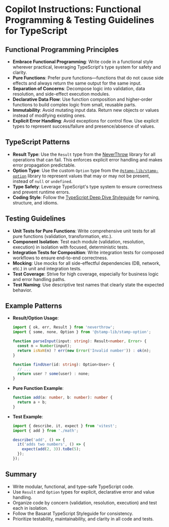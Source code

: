 # Copilot Instructions: Functional Programming & Testing Guidelines for TypeScript

## Functional Programming Principles

- **Embrace Functional Programming**: Write code in a functional style wherever practical, leveraging TypeScript's type system for safety and clarity.
- **Pure Functions**: Prefer pure functions—functions that do not cause side effects and always return the same output for the same input.
- **Separation of Concerns**: Decompose logic into validation, data resolution, and side-effect execution modules.
- **Declarative Data Flow**: Use function composition and higher-order functions to build complex logic from small, reusable parts.
- **Immutability**: Avoid mutating input data. Return new objects or values instead of modifying existing ones.
- **Explicit Error Handling**: Avoid exceptions for control flow. Use explicit types to represent success/failure and presence/absence of values.

## TypeScript Patterns

- **Result Type**: Use the `Result` type from the [NeverThrow](https://github.com/supermacro/neverthrow) library for all operations that can fail. This enforces explicit error handling and makes error propagation predictable.
- **Option Type**: Use the custom `Option` type from the [`@stamp-lib/stamp-option`](https://github.com/your-org/stamp-option) library to represent values that may or may not be present, instead of `null` or `undefined`.
- **Type Safety**: Leverage TypeScript's type system to ensure correctness and prevent runtime errors.
- **Coding Style**: Follow the [TypeScript Deep Dive Styleguide](https://github.com/basarat/typescript-book/blob/master/docs/styleguide/styleguide.md) for naming, structure, and idioms.

## Testing Guidelines

- **Unit Tests for Pure Functions**: Write comprehensive unit tests for all pure functions (validation, transformation, etc.).
- **Component Isolation**: Test each module (validation, resolution, execution) in isolation with focused, deterministic tests.
- **Integration Tests for Composition**: Write integration tests for composed workflows to ensure end-to-end correctness.
- **Mocking**: Use mocks for all side-effectful dependencies (DB, network, etc.) in unit and integration tests.
- **Test Coverage**: Strive for high coverage, especially for business logic and error handling paths.
- **Test Naming**: Use descriptive test names that clearly state the expected behavior.

## Example Patterns

- **Result/Option Usage**:
  ```typescript
  import { ok, err, Result } from 'neverthrow';
  import { some, none, Option } from '@stamp-lib/stamp-option';

  function parseInput(input: string): Result<number, Error> {
    const n = Number(input);
    return isNaN(n) ? err(new Error('Invalid number')) : ok(n);
  }

  function findUser(id: string): Option<User> {
    // ...
    return user ? some(user) : none;
  }
  ```
- **Pure Function Example**:
  ```typescript
  function add(a: number, b: number): number {
    return a + b;
  }
  ```
- **Test Example**:
  ```typescript
  import { describe, it, expect } from 'vitest';
  import { add } from './math';

  describe('add', () => {
    it('adds two numbers', () => {
      expect(add(2, 3)).toBe(5);
    });
  });
  ```

## Summary

- Write modular, functional, and type-safe TypeScript code.
- Use `Result` and `Option` types for explicit, declarative error and value handling.
- Organize code by concern (validation, resolution, execution) and test each in isolation.
- Follow the Basarat TypeScript Styleguide for consistency.
- Prioritize testability, maintainability, and clarity in all code and tests.
